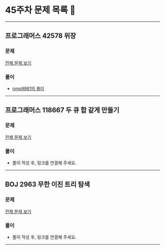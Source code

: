 # 45주차 문제 목록 📝
___
## 프로그래머스 42578 위장
### 문제
[전체 문제 보기](https://school.programmers.co.kr/learn/courses/30/lessons/42578)

### 풀이
- [nmp9981의 풀이](https://blog.naver.com/tybnasgo/222884239764)
___
## 프로그래머스 118667 두 큐 합 같게 만들기
### 문제
[전체 문제 보기](https://school.programmers.co.kr/learn/courses/30/lessons/118667)

### 풀이
- 풀이 작성 후, 링크를 연결해 주세요.
___

## BOJ 2963 무한 이진 트리 탐색
### 문제
[전체 문제 보기](https://www.acmicpc.net/problem/2963)

### 풀이
- 풀이 작성 후, 링크를 연결해 주세요.
___
